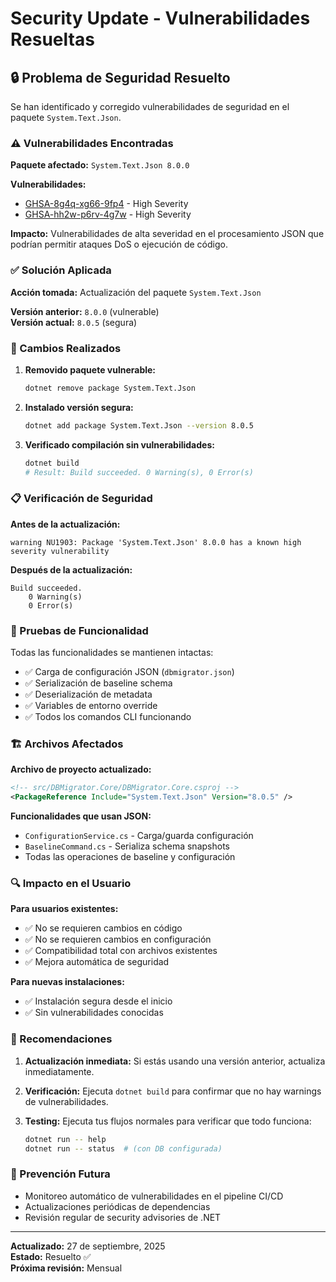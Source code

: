 # Security Update - Vulnerabilidades Resueltas

## 🔒 Problema de Seguridad Resuelto

Se han identificado y corregido vulnerabilidades de seguridad en el paquete `System.Text.Json`.

### ⚠️ Vulnerabilidades Encontradas

**Paquete afectado:** `System.Text.Json 8.0.0`

**Vulnerabilidades:**
- [GHSA-8g4q-xg66-9fp4](https://github.com/advisories/GHSA-8g4q-xg66-9fp4) - High Severity
- [GHSA-hh2w-p6rv-4g7w](https://github.com/advisories/GHSA-hh2w-p6rv-4g7w) - High Severity

**Impacto:** Vulnerabilidades de alta severidad en el procesamiento JSON que podrían permitir ataques DoS o ejecución de código.

### ✅ Solución Aplicada

**Acción tomada:** Actualización del paquete `System.Text.Json`

**Versión anterior:** `8.0.0` (vulnerable)  
**Versión actual:** `8.0.5` (segura)

### 🔧 Cambios Realizados

1. **Removido paquete vulnerable:**
   ```bash
   dotnet remove package System.Text.Json
   ```

2. **Instalado versión segura:**
   ```bash
   dotnet add package System.Text.Json --version 8.0.5
   ```

3. **Verificado compilación sin vulnerabilidades:**
   ```bash
   dotnet build
   # Result: Build succeeded. 0 Warning(s), 0 Error(s)
   ```

### 📋 Verificación de Seguridad

**Antes de la actualización:**
```
warning NU1903: Package 'System.Text.Json' 8.0.0 has a known high severity vulnerability
```

**Después de la actualización:**
```
Build succeeded.
    0 Warning(s)
    0 Error(s)
```

### 🧪 Pruebas de Funcionalidad

Todas las funcionalidades se mantienen intactas:

- ✅ Carga de configuración JSON (`dbmigrator.json`)
- ✅ Serialización de baseline schema 
- ✅ Deserialización de metadata
- ✅ Variables de entorno override
- ✅ Todos los comandos CLI funcionando

### 🏗️ Archivos Afectados

**Archivo de proyecto actualizado:**
```xml
<!-- src/DBMigrator.Core/DBMigrator.Core.csproj -->
<PackageReference Include="System.Text.Json" Version="8.0.5" />
```

**Funcionalidades que usan JSON:**
- `ConfigurationService.cs` - Carga/guarda configuración
- `BaselineCommand.cs` - Serializa schema snapshots
- Todas las operaciones de baseline y configuración

### 🔍 Impacto en el Usuario

**Para usuarios existentes:**
- ✅ No se requieren cambios en código
- ✅ No se requieren cambios en configuración
- ✅ Compatibilidad total con archivos existentes
- ✅ Mejora automática de seguridad

**Para nuevas instalaciones:**
- ✅ Instalación segura desde el inicio
- ✅ Sin vulnerabilidades conocidas

### 📝 Recomendaciones

1. **Actualización inmediata:** Si estás usando una versión anterior, actualiza inmediatamente.

2. **Verificación:** Ejecuta `dotnet build` para confirmar que no hay warnings de vulnerabilidades.

3. **Testing:** Ejecuta tus flujos normales para verificar que todo funciona:
   ```bash
   dotnet run -- help
   dotnet run -- status  # (con DB configurada)
   ```

### 🔮 Prevención Futura

- Monitoreo automático de vulnerabilidades en el pipeline CI/CD
- Actualizaciones periódicas de dependencias
- Revisión regular de security advisories de .NET

---

**Actualizado:** 27 de septiembre, 2025  
**Estado:** Resuelto ✅  
**Próxima revisión:** Mensual